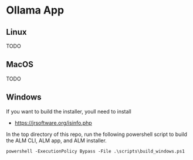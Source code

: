 # Ollama App

## Linux

TODO

## MacOS

TODO

## Windows

If you want to build the installer, youll need to install
- https://jrsoftware.org/isinfo.php


In the top directory of this repo, run the following powershell script
to build the ALM CLI, ALM app, and ALM installer.

```
powershell -ExecutionPolicy Bypass -File .\scripts\build_windows.ps1
```
